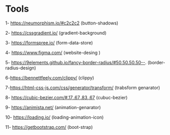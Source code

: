 # Tools

1- https://neumorphism.io/#c2c2c2   (button-shadows)

2- https://cssgradient.io/   (gradient-background) 

3- https://formspree.io/   (form-data-store)

4- https://www.figma.com/  (website-desing ) 

5- https://9elements.github.io/fancy-border-radius/#50.50.50.50--. (border-radius-design)

6-https://bennettfeely.com/clippy/  (clippy)

7-https://html-css-js.com/css/generator/transform/ (trabsform genarator)

8- https://cubic-bezier.com/#.17,.67,.83,.67 (cubuc-bezier)

9- https://animista.net/ (animation-genarator)

10- https://loading.io/  (loading-animation-icon)

11- https://getbootstrap.com/ (boot-strap)
